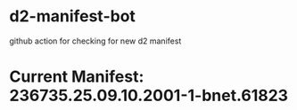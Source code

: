 # d2-manifest-bot
github action for checking for new d2 manifest

# Current Manifest: 236735.25.09.10.2001-1-bnet.61823